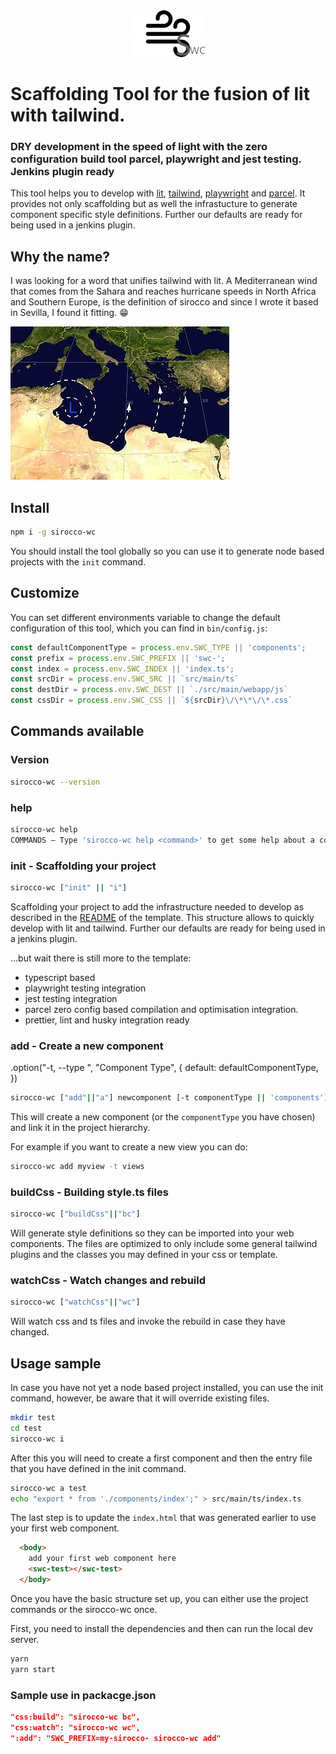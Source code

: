 <div style="text-align:center"><img src="logo.png" /></div>

# Scaffolding Tool for the fusion of lit with tailwind. 
### DRY development in the speed of light with the zero configuration build tool parcel, playwright and jest testing. Jenkins plugin ready

This tool helps you to develop with [lit](https://lit.dev/docs/), [tailwind](https://tailwindcss.com/docs), [playwright](https://playwright.dev/) and [parcel](https://parceljs.org/). It provides not only scaffolding but as well the infrastucture to generate component specific style definitions. Further our defaults are ready for being used in a jenkins plugin.

## Why the name?

I was looking for a word that unifies tailwind with lit. A Mediterranean wind that comes from the Sahara and reaches hurricane speeds in North Africa and Southern Europe, is the definition of sirocco and since I wrote it based in Sevilla, I found it fitting. 😁 

![Sirocco wind](sirocco.jpg "Sirocco wind")

## Install

```bash
npm i -g sirocco-wc
```

You should install the tool globally so you can use it to generate node based projects with the `init` command.


## Customize

You can set different environments variable to change the default configuration of this tool, which you can find in `bin/config.js`:

```js
const defaultComponentType = process.env.SWC_TYPE || 'components';
const prefix = process.env.SWC_PREFIX || 'swc-';
const index = process.env.SWC_INDEX || 'index.ts';
const srcDir = process.env.SWC_SRC || `src/main/ts`
const destDir = process.env.SWC_DEST || `./src/main/webapp/js`
const cssDir = process.env.SWC_CSS || `${srcDir}\/\*\*\/\*.css`
```



## Commands available
### Version

```bash
sirocco-wc --version
```
### help 

```bash
sirocco-wc help
COMMANDS — Type 'sirocco-wc help <command>' to get some help about a command
```

### init - Scaffolding your project

```bash
sirocco-wc ["init" || "i"]
```

Scaffolding your project to add the infrastructure needed to develop as described in the [README](./bin/template/README.md) of the template. 
This structure allows to quickly develop with lit and tailwind. Further our defaults are ready for being used in a jenkins plugin.

...but wait there is still more to the template:

- typescript based
- playwright testing integration
- jest testing integration
- parcel zero config based compilation and optimisation integration.
- prettier, lint and husky integration ready


### add - Create a new component

.option("-t, --type <type>", "Component Type", {
    default: defaultComponentType,
  })

```bash
sirocco-wc ["add"||"a"] newcomponent [-t componentType || 'components']
```

This will create a new component (or the `componentType` you have chosen) and link it in the project hierarchy.

For example if you want to create a new view you can do:

```bash
sirocco-wc add myview -t views
```

### buildCss - Building style.ts files

```bash
sirocco-wc ["buildCss"||"bc"]
```

Will generate style definitions so they can be imported into your web components. The files are optimized to only include some general tailwind plugins and the classes you may defined in your css or template.

### watchCss - Watch changes and rebuild

```bash
sirocco-wc ["watchCss"||"wc"]
```

Will watch css and ts files and invoke the rebuild in case they have changed.

## Usage sample

In case you have not yet a node based project installed, you can use the init command, however, be aware that it will override existing files.

```bash
mkdir test
cd test
sirocco-wc i
```

After this you will need to create a first component and then the entry file that you have defined in the init command.

```bash
sirocco-wc a test
echo "export * from './components/index';" > src/main/ts/index.ts
```

The last step is to update the `index.html` that was generated earlier to use your first web component. 

```html 
  <body>
    add your first web component here
    <swc-test></swc-test>
  </body>
  ```

Once you have the basic structure set up, you can either use the project commands or the sirocco-wc once.

First, you need to install the dependencies and then can run the local dev server.

```bash
yarn
yarn start
```

### Sample use in packacge.json

```package.json
"css:build": "sirocco-wc bc",
"css:watch": "sirocco-wc wc",
":add": "SWC_PREFIX=my-sirocco- sirocco-wc add"
```
